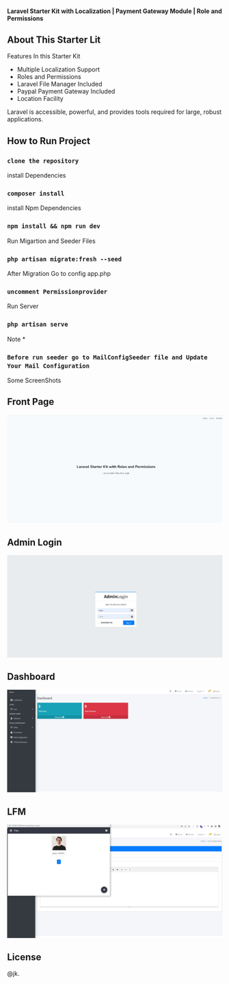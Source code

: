 <p align="center">
<h4>Laravel Starter Kit with Localization | Payment Gateway Module | Role and Permissions</h4>
</p>

## About This Starter Lit

Features In this Starter Kit

-   Multiple Localization Support
-   Roles and Permissions
-   Laravel File Manager Included
-   Paypal Payment Gateway Included
-   Location Facility

Laravel is accessible, powerful, and provides tools required for large, robust applications.

## How to Run Project

### `clone the repository`

install Dependencies

### `composer install`

install Npm Dependencies

### `npm install && npm run dev`

Run Migartion and Seeder Files

### `php artisan migrate:fresh --seed`

After Migration Go to config app.php

### `uncomment Permissionprovider`

Run Server

### `php artisan serve`

Note \*

### `Before run seeder go to MailConfigSeeder file and Update Your Mail Configuration`

Some ScreenShots

## Front Page

![alt text](public/assets/screenshots/front.JPG "front page")

## Admin Login

![alt text](public/assets/screenshots/adminlogin.JPG "front page")

## Dashboard

![alt text](public/assets/screenshots/dashboard.JPG "front page")

## LFM

![alt text](public/assets/screenshots/lfm.JPG "front page")

## License

@jk.
